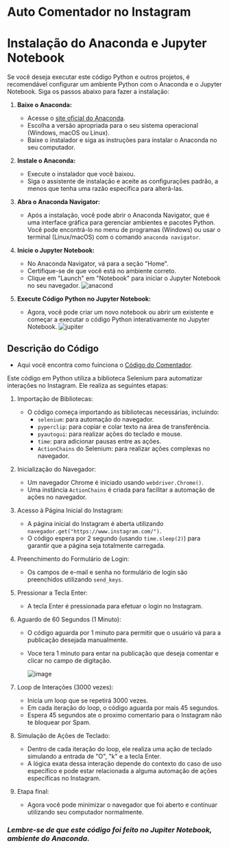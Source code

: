 # Auto Comentador no Instagram

# Instalação do Anaconda e Jupyter Notebook

Se você deseja executar este código Python e outros projetos, é recomendável configurar um ambiente Python com o Anaconda e o Jupyter Notebook. Siga os passos abaixo para fazer a instalação:

1. **Baixe o Anaconda:**

   - Acesse o [site oficial do Anaconda](https://www.anaconda.com/products/distribution).
   - Escolha a versão apropriada para o seu sistema operacional (Windows, macOS ou Linux).
   - Baixe o instalador e siga as instruções para instalar o Anaconda no seu computador.

2. **Instale o Anaconda:**

   - Execute o instalador que você baixou.
   - Siga o assistente de instalação e aceite as configurações padrão, a menos que tenha uma razão específica para alterá-las.

3. **Abra o Anaconda Navigator:**

   - Após a instalação, você pode abrir o Anaconda Navigator, que é uma interface gráfica para gerenciar ambientes e pacotes Python. Você pode encontrá-lo no menu de programas (Windows) ou usar o terminal (Linux/macOS) com o comando `anaconda navigator`.

4. **Inicie o Jupyter Notebook:**

   - No Anaconda Navigator, vá para a seção "Home".
   - Certifique-se de que você está no ambiente correto.
   - Clique em "Launch" em "Notebook" para iniciar o Jupyter Notebook no seu navegador.
    ![anacond](https://github.com/CaiqueCast/Auto_Comentar_Instagram/assets/124590909/916e0ad0-84f8-4eb7-8e11-1ba85e0ffe37)



5. **Execute Código Python no Jupyter Notebook:**

   - Agora, você pode criar um novo notebook ou abrir um existente e começar a executar o código Python interativamente no Jupyter Notebook.
    ![jupiter](https://github.com/CaiqueCast/Auto_Comentar_Instagram/assets/124590909/686a0b8a-d1ff-463d-909b-0158a8b24091)



## Descrição do Código

- Aqui você encontra como fuinciona o [Código do Comentador](https://github.com/CaiqueCast/Auto_Comentar_Instagram/blob/main/codigo.py).

Este código em Python utiliza a biblioteca Selenium para automatizar interações no Instagram. Ele realiza as seguintes etapas:

1. Importação de Bibliotecas:
   - O código começa importando as bibliotecas necessárias, incluindo:
     - `selenium`: para automação do navegador.
     - `pyperclip`: para copiar e colar texto na área de transferência.
     - `pyautogui`: para realizar ações do teclado e mouse.
     - `time`: para adicionar pausas entre as ações.
     - `ActionChains` do Selenium: para realizar ações complexas no navegador.

2. Inicialização do Navegador:
   - Um navegador Chrome é iniciado usando `webdriver.Chrome()`.
   - Uma instância `ActionChains` é criada para facilitar a automação de ações no navegador.

3. Acesso à Página Inicial do Instagram:
   - A página inicial do Instagram é aberta utilizando `navegador.get("https://www.instagram.com/")`.
   - O código espera por 2 segundo (usando `time.sleep(2)`) para garantir que a página seja totalmente carregada.

4. Preenchimento do Formulário de Login:
   - Os campos de e-mail e senha no formulário de login são preenchidos utilizando `send_keys`.

5. Pressionar a Tecla Enter:
   - A tecla Enter é pressionada para efetuar o login no Instagram.

6. Aguardo de 60 Segundos (1 Minuto):
   - O código aguarda por 1 minuto para permitir que o usuário vá para a publicação desejada manualmente.
   - Voce tera 1 minuto para entar na publicação que deseja comentar e clicar no campo de digitação.
   
       ![image](https://github.com/CaiqueCast/Auto_Comentar_Instagram/assets/124590909/16eefae8-d353-4bfe-8815-ee0299dd24ac)
     
7. Loop de Interações (3000 vezes):
   - Inicia um loop que se repetirá 3000 vezes.
   - Em cada iteração do loop, o código aguarda por mais 45 segundos.
   - Espera 45 segundos ate o proximo comentario para o Instagram não te bloquear por Spam.

8. Simulação de Ações de Teclado:
   - Dentro de cada iteração do loop, ele realiza uma ação de teclado simulando a entrada de "O", "k" e a tecla Enter.
   - A lógica exata dessa interação depende do contexto do caso de uso específico e pode estar relacionada a alguma automação de ações específicas no Instagram.

9. Etapa final:  
   - Agora você pode minimizar o navegador que foi aberto e continuar utilizando seu computador normalmente.

### ***Lembre-se de que este código foi feito no Jupiter Notebook, ambiente do Anaconda.***
